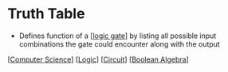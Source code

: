 # Truth Table

- Defines function of a [[logic gate]] by listing all possible input combinations the gate could encounter along with the output

[[Computer Science]] [[Logic]] [[Circuit]] [[Boolean Algebra]]

[//begin]: # "Autogenerated link references for markdown compatibility"
[logic gate]: logic-gate "Logic Gates"
[Computer Science]: computer-science "Computer Science"
[Logic]: logic "Logic"
[Circuit]: circuit "Circuit"
[Boolean Algebra]: boolean-algebra "Boolean Algebra"
[//end]: # "Autogenerated link references"
